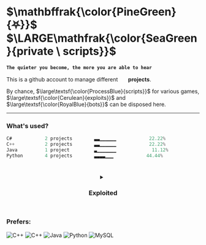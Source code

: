 # $\mathbffrak{\color{PineGreen}{⛧}}$ $\LARGE\mathfrak{\color{SeaGreen}{private \ scripts}}$
**`The quieter you become, the more you are able to hear`**

<p>This is a github account to manage different &nbsp;<img height="15" width="15" src="https://cdn.simpleicons.org/task/ffffff"/> <strong>projects</strong>.</p>
<p>By chance, $\large\textsf{\color{ProcessBlue}{scripts}}$ for various games, $\large\textsf{\color{Cerulean}{exploits}}$ and $\large\textsf{\color{RoyalBlue}{bots}}$ can be disposed here.</p>

---
### What's used?
```Objective-C++
C#            2 projects        ▃▃▁▁▁▁▁▁            22.22%
C++           2 projects        ▃▃▁▁▁▁▁▁            22.22%
Java          1 project         ▃▁▁▁▁▁▁▁             11.12%
Python        4 projects        ▃▃▃▃▁▁▁            44.44%
```
#

<details>
  <summary align="center"><h3>Exploited</h3></summary>
  <br>
  <div align="center">
      <img width="80" height="80" src="https://cdn.discordapp.com/attachments/1051467735420370944/1051474576879661066/lol.png"/> &nbsp; &nbsp;
      <img width="80" height="80" src="https://cdn.discordapp.com/attachments/1051467735420370944/1051476108266176582/dd.png"/> &nbsp; &nbsp;
      <img width="80" height="80" src="https://cdn.discordapp.com/attachments/1051467735420370944/1051470608183083008/dd6dnwp-7c749a9e-f24c-4ef4-95ad-94005829fee7.png"/> &nbsp; &nbsp;
      <img width="80" height="80" src="https://media.discordapp.net/attachments/1051467735420370944/1051476597447872622/csgo.png"/> &nbsp; &nbsp;
      <img width="80" height="80" src="https://cdn.discordapp.com/attachments/1051467735420370944/1051498324081000598/l2.png"/> &nbsp; &nbsp;
  </div>
  <br>
</details>

#
### Prefers:
![C++](https://img.shields.io/badge/-C++-black?style=flat-square&logo=c)
![C++](https://img.shields.io/badge/-C%20Sharp-black?style=flat-square&logo=CSharp)
![Java](https://img.shields.io/badge/-Java-black?style=flat-square&logo=CoffeeScript)
![Python](https://img.shields.io/badge/-Python-black?style=flat-square&logo=Python)
![MySQL](https://img.shields.io/badge/-MySQL-black?style=flat-square&logo=mysql)

